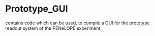 Prototype_GUI
=============
contains code which can be used, to compile a GUI for the prototype readout system of the PENeLOPE experiment.
